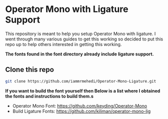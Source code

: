 # Operator Mono with Ligature Support

This repository is meant to help you setup Operator Mono with ligature. I went through many various guides to get this working so decided to put this repo up to help others interested in getting this working.

**The fonts found in the font directory already include ligature support.**

## Clone this repo
```bash
git clone https://github.com/iammrmehedi/Operator-Mono-Ligature.git
```
__If you want to build the font yourself then Below is a list where I obtained the fonts and instructions to build them.s__

- Operator Mono Font: https://github.com/keyding/Operator-Mono
- Build Ligature Fonts: https://github.com/kiliman/operator-mono-lig
